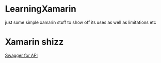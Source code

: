 # LearningXamarin
just some simple xamarin stuff to show off its uses as well as limitations etc



# Xamarin shizz

[Swagger for API](https://docs.microsoft.com/en-us/azure/app-service-api/app-service-api-dotnet-get-started)